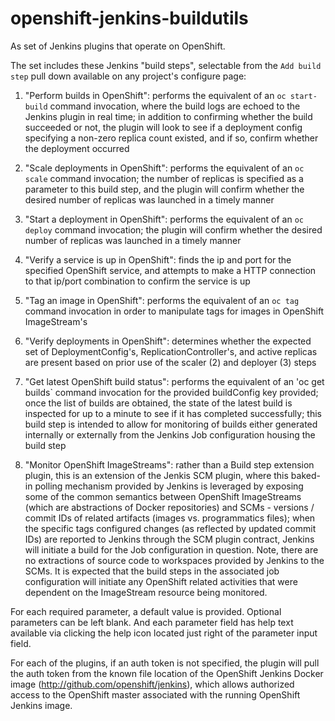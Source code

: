 # openshift-jenkins-buildutils
As set of Jenkins plugins that operate on OpenShift.

The set includes these Jenkins "build steps", selectable from the `Add build step` pull down available on any project's configure page:

1) "Perform builds in OpenShift": performs the equivalent of an `oc start-build` command invocation, where the build logs are echoed to the Jenkins plugin in real time; in addition to confirming whether the build succeeded or not, the plugin will look to see if a deployment config specifying a non-zero replica count existed, and if so, confirm whether the deployment occurred

2) "Scale deployments in OpenShift":  performs the equivalent of an `oc scale` command invocation; the number of replicas is specified as a parameter to this build step, and the plugin will confirm whether the desired number of replicas was launched in a timely manner

3) "Start a deployment in OpenShift":  performs the equivalent of an `oc deploy` command invocation; the plugin will confirm whether the desired number of replicas was launched in a timely manner

4) "Verify a service is up in OpenShift": finds the ip and port for the specified OpenShift service, and attempts to make a HTTP connection to that ip/port combination to confirm the service is up

5) "Tag an image in OpenShift": performs the equivalent of an `oc tag` command invocation in order to manipulate tags for images in OpenShift ImageStream's

6) "Verify deployments in OpenShift":  determines whether the expected set of DeploymentConfig's, ReplicationController's, and active replicas are present based on prior use of the scaler (2) and deployer (3) steps

7) "Get latest OpenShift build status":  performs the equivalent of an 'oc get builds` command invocation for the provided buildConfig key provided; once the list of builds are obtained, the state of the latest build is inspected for up to a minute to see if it has completed successfully; this build step is intended to allow for monitoring of builds either generated internally or externally from the Jenkins Job configuration housing the build step

8) "Monitor OpenShift ImageStreams": rather than a Build step extension plugin, this is an extension of the Jenkis SCM plugin, where this baked-in polling mechanism provided by Jenkins is leveraged by exposing some of the common semantics between OpenShift ImageStreams (which are abstractions of Docker repositories) and SCMs - versions / commit IDs of related artifacts (images vs. programmatics files); when the specific tags configured changes (as reflected by updated commit IDs) are reported to Jenkins through the SCM plugin contract, Jenkins will initiate a build for the Job configuration in question. Note, there are no extractions of source code to workspaces provided by Jenkins to the SCMs.  It is expected that the build steps in the associated job configuration will initiate any OpenShift related activities that were dependent on the ImageStream resource being monitored.

For each required parameter, a default value is provided.  Optional parameters can be left blank.  And each parameter field has help text available via clicking the help icon located just right of the parameter input field.

For each of the plugins, if an auth token is not specified, the plugin will pull the auth token from the known file location of the OpenShift Jenkins Docker image (http://github.com/openshift/jenkins), which allows authorized access to the OpenShift master associated with the running OpenShift Jenkins image.
